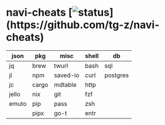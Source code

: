 # navi-cheats [![status](https://travis-ci.com/tg-z/navi-cheats.svg?)](https://github.com/tg-z/navi-cheats)
| json  | pkg   | misc     | shell | db       |
|-------|-------|----------|-------|----------|
| jq    | brew  | twurl    | bash  | sql      |
| jl    | npm   | saved-io | curl  | postgres |
| jc    | cargo | mdtable  | http  |          |
| jello | nix   | git      | fzf   |          |
| emuto | pip   | pass     | zsh   |          |
|       | pipx  | go-t     | entr  |          |
